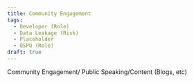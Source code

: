 ```yaml
---
title: Community Engagement
tags: 
  - Developer (Role)
  - Data Leakage (Risk)
  - Placeholder
  - OSPO (Role)
draft: true
---
```


Community Engagement/ Public Speaking/Content (Blogs, etc)

